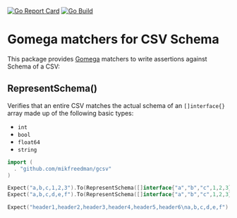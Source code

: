 [![Go Report Card](https://goreportcard.com/badge/github.com/mikfreedman/gcsv)](https://goreportcard.com/report/github.com/mikfreedman/gcsv)
[![Go Build](https://github.com/mikfreedman/gcsv/actions/workflows/go.yml/badge.svg)](https://github.com/mikfreedman/gcsv/actions/workflows/go.yml/badge.svg)

Gomega matchers for CSV Schema
==================================

This package provides [Gomega](https://github.com/onsi/gomega) matchers to write assertions against Schema of a CSV:

RepresentSchema()
-------------------
Verifies that an entire CSV matches the actual schema of an `[]interface{}` array made up of the following basic types:

* `int`
* `bool`
* `float64`
* `string` 


```go
import (
  . "github.com/mikfreedman/gcsv"
)

Expect("a,b,c,1,2,3").To(RepresentSchema([]interface{"a","b","c",1,2,3})) // Pass
Expect("a,b,c,d,e,f").To(RepresentSchema([]interface{"a","b","c",1,2,3})) // Fail!

Expect("header1,header2,header3,header4,header5,header6\na,b,c,d,e,f").To(RepresentSchema([]interface{"a","b","c",1,2,3}, IgnoreHeaderRow())) // Pass

```
